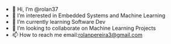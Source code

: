 - 👋 Hi, I’m @rolan37
- 👀 I’m interested in Embedded Systems and Machine Learning
- 🌱 I’m currently learning Software Dev
- 💞️ I’m looking to collaborate on Machine Learning Projects
- 📫 How to reach me email:rolanpereira3@gmail.com

<!---
rolan37/rolan37 is a ✨ special ✨ repository because its `README.md` (this file) appears on your GitHub profile.
You can click the Preview link to take a look at your changes.
--->
